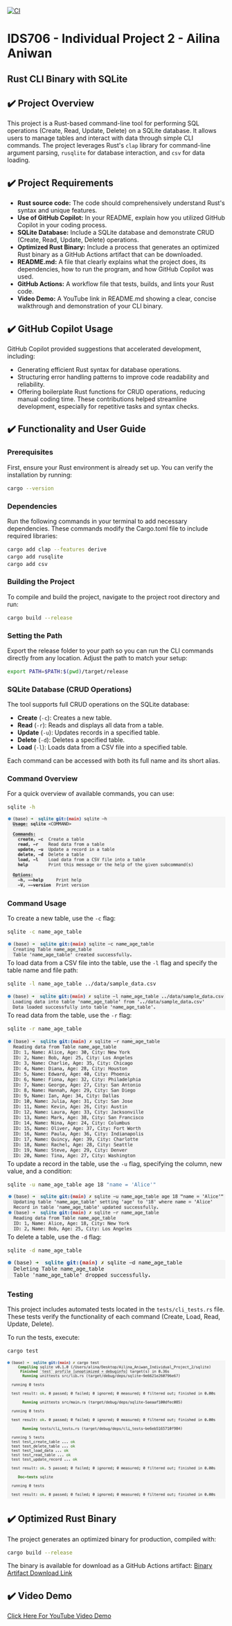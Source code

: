 [![CI](https://github.com/nogibjj/Ailina_Aniwan_Individual_Project_2/actions/workflows/CI.yml/badge.svg)](https://github.com/nogibjj/Ailina_Aniwan_Individual_Project_2/actions/workflows/CI.yml)
# IDS706 - Individual Project 2 - Ailina Aniwan

## Rust CLI Binary with SQLite

## ✔️ Project Overview
This project is a Rust-based command-line tool for performing SQL operations (Create, Read, Update, Delete) on a SQLite database. It allows users to manage tables and interact with data through simple CLI commands. The project leverages Rust's `clap` library for command-line argument parsing, `rusqlite` for database interaction, and `csv` for data loading.

## ✔️ Project Requirements
- **Rust source code:** The code should comprehensively understand Rust's syntax and unique features.
- **Use of GitHub Copilot:** In your README, explain how you utilized GitHub Copilot in your coding process.
- **SQLite Database:** Include a SQLite database and demonstrate CRUD (Create, Read, Update, Delete) operations.
- **Optimized Rust Binary:** Include a process that generates an optimized Rust binary as a GitHub Actions artifact that can be downloaded.
- **README.md:** A file that clearly explains what the project does, its dependencies, how to run the program, and how GitHub Copilot was used.
- **GitHub Actions:** A workflow file that tests, builds, and lints your Rust code.
- **Video Demo:** A YouTube link in README.md showing a clear, concise walkthrough and demonstration of your CLI binary.

## ✔️ GitHub Copilot Usage
GitHub Copilot provided suggestions that accelerated development, including:
- Generating efficient Rust syntax for database operations.
- Structuring error handling patterns to improve code readability and reliability.
- Offering boilerplate Rust functions for CRUD operations, reducing manual coding time. These contributions helped streamline development, especially for repetitive tasks and syntax checks.


## ✔️ Functionality and User Guide
### Prerequisites
First, ensure your Rust environment is already set up. You can verify the installation by running:
```bash
cargo --version
```
### Dependencies
Run the following commands in your terminal to add necessary dependencies. These commands modify the Cargo.toml file to include required libraries:
```bash
cargo add clap --features derive
cargo add rusqlite
cargo add csv
```
### Building the Project
To compile and build the project, navigate to the project root directory and run:
```bash
cargo build --release
```
### Setting the Path
Export the release folder to your path so you can run the CLI commands directly from any location. Adjust the path to match your setup:
```bash
export PATH=$PATH:$(pwd)/target/release
```
### SQLite Database (CRUD Operations)
The tool supports full CRUD operations on the SQLite database:
- **Create** (`-c`): Creates a new table.
- **Read** (`-r`): Reads and displays all data from a table.
- **Update** (`-u`): Updates records in a specified table.
- **Delete** (`-d`): Deletes a specified table.
- **Load** (`-l`): Loads data from a CSV file into a specified table.

Each command can be accessed with both its full name and its short alias.

### Command Overview
For a quick overview of available commands, you can use:
```bash
sqlite -h
```
![Command Overview](photos/overview.png)

### Command Usage
To create a new table, use the `-c` flag:
```bash
sqlite -c name_age_table
```
![Create](photos/create.png)
To load data from a CSV file into the table, use the `-l` flag and specify the table name and file path:
```bash
sqlite -l name_age_table ../data/sample_data.csv
```
![Load](photos/load.png)
To read data from the table, use the `-r` flag:
```bash
sqlite -r name_age_table
```
![Read](photos/read.png)
To update a record in the table, use the `-u` flag, specifying the column, new value, and a condition:
```bash
sqlite -u name_age_table age 18 "name = 'Alice'"
```
![Update](photos/update.png)
To delete a table, use the `-d` flag:
```bash
sqlite -d name_age_table
```
![Delete](photos/delete.png)

### Testing
This project includes automated tests located in the `tests/cli_tests.rs` file. These tests verify the functionality of each command (Create, Load, Read, Update, Delete).

To run the tests, execute:
```bash
cargo test
```
![Tests Output](photos/test.png)

## ✔️ Optimized Rust Binary
The project generates an optimized binary for production, compiled with:
```bash
cargo build --release
```
The binary is available for download as a GitHub Actions artifact: [Binary Artifact Download Link](https://github.com/nogibjj/Ailina_Aniwan_Individual_Project_2/actions/runs/11605004176/artifacts/2126347798)

## ✔️ Video Demo
[Click Here For YouTube Video Demo](https://www.youtube.com/watch?v=pGTLPDXGixA)